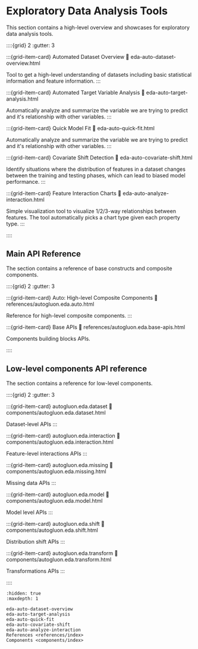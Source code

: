 # Exploratory Data Analysis Tools

This section contains a high-level overview and showcases for exploratory data analysis tools.

::::{grid} 2
  :gutter: 3

:::{grid-item-card} Automated Dataset Overview
   :link: eda-auto-dataset-overview.html

   Tool to get a high-level understanding of datasets including basic statistical information and feature information.
:::

:::{grid-item-card} Automated Target Variable Analysis
   :link: eda-auto-target-analysis.html

   Automatically analyze and summarize the variable we are trying to predict and it's relationship with other variables.
:::

:::{grid-item-card} Quick Model Fit
   :link: eda-auto-quick-fit.html

   Automatically analyze and summarize the variable we are trying to predict and it's relationship with other variables.
:::

:::{grid-item-card} Covariate Shift Detection
   :link: eda-auto-covariate-shift.html

   Identify situations where the distribution of features in a dataset changes between the training
   and testing phases, which can lead to biased model performance.
:::

:::{grid-item-card} Feature Interaction Charts
   :link: eda-auto-analyze-interaction.html

   Simple visualization tool to visualize 1/2/3-way relationships between features.
   The tool automatically picks a chart type given each property type.
:::

::::

## Main API Reference

The section contains a reference of base constructs and composite components.

::::{grid} 2
  :gutter: 3

:::{grid-item-card} Auto: High-level Composite Components
   :link: references/autogluon.eda.auto.html

   Reference for high-level composite components.
:::

:::{grid-item-card} Base APIs
   :link: references/autogluon.eda.base-apis.html

   Components building blocks APIs.

::::

## Low-level components API reference

The section contains a reference for low-level components.

::::{grid} 2
  :gutter: 3

:::{grid-item-card} autogluon.eda.dataset
   :link: components/autogluon.eda.dataset.html

   Dataset-level APIs
:::

:::{grid-item-card} autogluon.eda.interaction
   :link: components/autogluon.eda.interaction.html

   Feature-level interactions APIs
:::

:::{grid-item-card} autogluon.eda.missing
   :link: components/autogluon.eda.missing.html

   Missing data APIs
:::

:::{grid-item-card} autogluon.eda.model
   :link: components/autogluon.eda.model.html

   Model level APIs
:::

:::{grid-item-card} autogluon.eda.shift
   :link: components/autogluon.eda.shift.html

   Distribution shift APIs
:::

:::{grid-item-card} autogluon.eda.transform
   :link: components/autogluon.eda.transform.html

   Transformations APIs
:::

::::

```{toctree}
:hidden: true
:maxdepth: 1

eda-auto-dataset-overview
eda-auto-target-analysis
eda-auto-quick-fit
eda-auto-covariate-shift
eda-auto-analyze-interaction
References <references/index>
Components <components/index>
```
